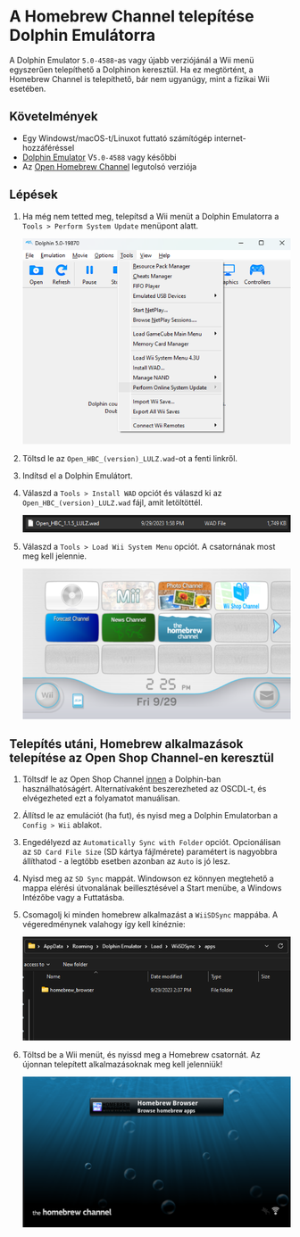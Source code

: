 # A Homebrew Channel telepítése Dolphin Emulátorra

A Dolphin Emulator `5.0-4588`-as vagy újabb verziójánál a Wii menü egyszerűen telepíthető a Dolphinon keresztül. Ha ez megtörtént, a Homebrew Channel is telepíthető, bár nem ugyanúgy, mint a fizikai Wii esetében.

## Követelmények

- Egy Windowst/macOS-t/Linuxot futtató számítógép internet-hozzáféréssel
- [Dolphin Emulator](https://dolphin-emu.org/download/) V`5.0-4588` vagy későbbi
- Az [Open Homebrew Channel](https://github.com/Wii-Mini-Hacking/hbc/releases) legutolsó verziója

## Lépések

1. Ha még nem tetted meg, telepítsd a Wii menüt a Dolphin Emulatorra a `Tools > Perform System Update` menüpont alatt.

   ![](/images/homebrew-dolphin/system-update.png)

2. Töltsd le az `Open_HBC_(version)_LULZ.wad`-ot a fenti linkről.

3. Indítsd el a Dolphin Emulátort.

4. Válaszd a `Tools > Install WAD` opciót és válaszd ki az `Open_HBC_(version)_LULZ.wad` fájl, amit letöltöttél.

   ![](/images/homebrew-dolphin/ohbc-file.png)

5. Válaszd a `Tools > Load Wii System Menu` opciót. A csatornának most meg kell jelennie.

   ![](/images/homebrew-dolphin/hbc-installed.png)

## Telepítés utáni, Homebrew alkalmazások telepítése az Open Shop Channel-en keresztül

1. Töltsdf le az Open Shop Channel [innen](https://oscwii.org/library/app/homebrew_browser) a Dolphin-ban használhatóságért. Alternatívaként beszerezheted az OSCDL-t, és elvégezheted ezt a folyamatot manuálisan.

2. Állítsd le az emulációt (ha fut), és nyisd meg a Dolphin Emulatorban a `Config > Wii` ablakot.

3. Engedélyezd az `Automatically Sync with Folder` opciót. Opcionálisan az `SD Card File Size` (SD kártya fájlmérete) paramétert is nagyobbra állíthatod - a legtöbb esetben azonban az `Auto` is jó lesz.

4. Nyisd meg az `SD Sync` mappát. Windowson ez könnyen megtehető a mappa elérési útvonalának beillesztésével a Start menübe, a Windows Intézőbe vagy a Futtatásba.

5. Csomagolj ki minden homebrew alkalmazást a `WiiSDSync` mappába. A végeredménynek valahogy így kell kinéznie:

   ![](/images/homebrew-dolphin/apps-folder.png)

6. Töltsd be a Wii menüt, és nyissd meg a Homebrew csatornát. Az újonnan telepített alkalmazásoknak meg kell jelenniük!

   ![](/images/homebrew-dolphin/hbc-apps.png)
